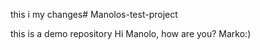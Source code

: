 




this i my changes# Manolos-test-project


this is a demo repository
Hi Manolo, how are you? Marko:)